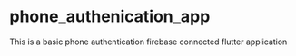 # phone_authenication_app
This  is a basic phone authentication firebase connected flutter application
